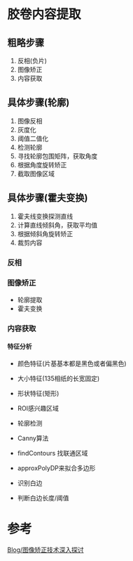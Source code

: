 # 胶卷内容提取
## 粗略步骤
1. 反相(负片)
2. 图像矫正
3. 内容获取

## 具体步骤(轮廓)
1. 图像反相
2. 灰度化
3. 阈值二值化
4. 检测轮廓
5. 寻找轮廓包围矩阵，获取角度
6. 根据角度旋转矫正
7. 截取图像区域

## 具体步骤(霍夫变换)
1. 霍夫线变换探测直线
2. 计算直线倾斜角，获取平均值
3. 根据倾斜角旋转矫正
4. 裁剪内容

### 反相
### 图像矫正
- 轮廓提取
- 霍夫变换
### 内容获取
#### 特征分析
- 颜色特征(片基基本都是黑色或者偏黑色)
- 大小特征(135相纸的长宽固定)
- 形状特征(矩形)
- ROI感兴趣区域
- 轮廓检测
- Canny算法
- findContours 找联通区域
- approxPolyDP来拟合多边形

- 识别白边
- 判断白边长度/阈值

# 参考
[Blog/图像矫正技术深入探讨](https://www.cnblogs.com/skyfsm/p/6902524.html)
[](https://www.zhihu.com/question/27042602/answer/37301260)
[](https://blog.csdn.net/qq8993174/article/details/89785887)